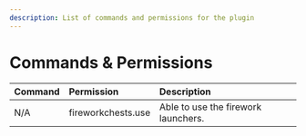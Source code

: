 ```yaml
---
description: List of commands and permissions for the plugin
---
```


# Commands & Permissions

| Command | Permission | Description |
| :--- | :--- | :--- |
|N/A|fireworkchests.use|Able to use the firework launchers.|

